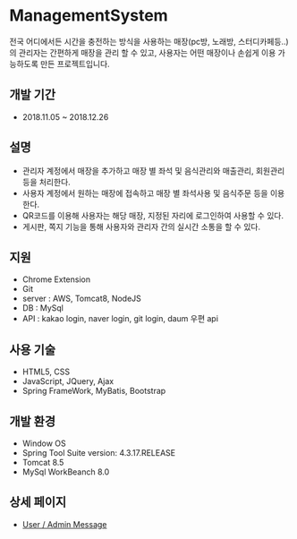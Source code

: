 # ManagementSystem


전국 어디에서든 시간을 충전하는 방식을 사용하는 매장(pc방, 노래방, 스터디카페등..)의 관리자는 간편하게 매장을 관리 할 수 있고, 사용자는 어떤 매장이나 손쉽게 이용 가능하도록 만든 프로젝트입니다.


## 개발 기간

 - 2018.11.05 ~ 2018.12.26
 
 
## 설명

 - 관리자 계정에서 매장을 추가하고 매장 별 좌석 및 음식관리와 매출관리, 회원관리 등을 처리한다.
 - 사용자 계정에서 원하는 매장에 접속하고 매장 별 좌석사용 및 음식주문 등을 이용한다.
 - QR코드를 이용해 사용자는 해당 매장, 지정된 자리에 로그인하여 사용할 수 있다.
 - 게시판, 쪽지 기능을 통해 사용자와 관리자 간의 실시간 소통을 할 수 있다. 


## 지원

 - Chrome Extension
 - Git
 - server : AWS, Tomcat8, NodeJS
 - DB : MySql
 - API : kakao login, naver login, git login, daum 우편 api


## 사용 기술

 - HTML5, CSS
 - JavaScript, JQuery, Ajax
 - Spring FrameWork, MyBatis, Bootstrap 
 
 
## 개발 환경

 - Window OS
 - Spring Tool Suite version: 4.3.17.RELEASE
 - Tomcat 8.5
 - MySql WorkBeanch 8.0 
 
## 상세 페이지

 - [User / Admin Message](./Readme/message.md)<br>
